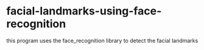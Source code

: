 # facial-landmarks-using-face-recognition

this program uses the face_recognition library to detect the facial landmarks
